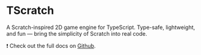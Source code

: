 # TScratch

A Scratch-inspired 2D game engine for TypeScript. Type-safe, lightweight,
and fun — bring the simplicity of Scratch into real code.

❗ Check out the full docs on [Github](https://github.com/Sebastian-GOAT/tscratch).